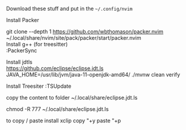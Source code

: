 Download these stuff and put in the `~/.config/nvim`

Install Packer

git clone --depth 1 https://github.com/wbthomason/packer.nvim ~/.local/share/nvim/site/pack/packer/start/packer.nvim \
 Install g++ (for treesitter) \
 :PackerSync
 
Install jdtls \
https://github.com/eclipse/eclipse.jdt.ls \
JAVA_HOME=/usr/lib/jvm/java-11-openjdk-amd64/ ./mvnw clean verify

Install Treesiter
:TSUpdate

copy the content to folder
~/.local/share/eclipse.jdt.ls

chmod -R 777 ~/.local/share/eclipse.jdt.ls



to copy / paste install xclip
copy "+y
paste "+p
